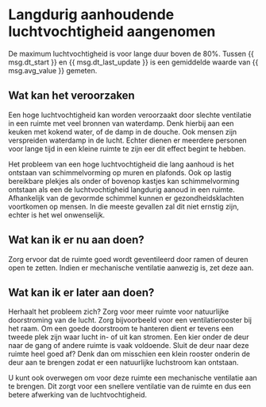 # Langdurig aanhoudende luchtvochtigheid aangenomen
De maximum luchtvochtigheid is voor lange duur boven de 80%. Tussen
{{ msg.dt_start }} en {{ msg.dt_last_update }} is een gemiddelde waarde van {{ msg.avg_value }} gemeten.

## Wat kan het veroorzaken
Een hoge luchtvochtigheid kan worden veroorzaakt door slechte ventilatie in een ruimte met veel bronnen van waterdamp.
Denk hierbij aan een keuken met kokend water, of de damp in de douche. Ook mensen zijn verspreiden waterdamp in de lucht.
Echter dienen er meerdere personen voor lange tijd in een kleine ruimte te zijn eer dit effect begint te hebben.

Het probleem van een hoge luchtvochtigheid die lang aanhoud is het ontstaan van schimmelvorming op muren en plafonds.
Ook op lastig bereikbare plekjes als onder of bovenop kastjes kan schimmelvorming ontstaan als een de luchtvochtigheid
langdurig aanoud in een ruimte. Afhankelijk van de gevormde schimmel kunnen er gezondheidsklachten voortkomen op mensen.
In die meeste gevallen zal dit niet ernstig zijn, echter is het wel onwenselijk.

## Wat kan ik er nu aan doen?
Zorg ervoor dat de ruimte goed wordt geventileerd door ramen of deuren open te zetten. Indien er mechanische ventilatie
aanwezig is, zet deze aan. 

## Wat kan ik er later aan doen?
Herhaalt het probleem zich? Zorg voor meer ruimte voor natuurlijke doorstroming van de lucht. Zorg bijvoorbeeld voor een
ventilatierooster bij het raam. Om een goede doorstroom te hanteren dient er tevens een tweede plek zijn waar lucht in- 
of uit kan stromen. Een kier onder de deur naar de gang of andere ruimte is vaak voldoende. Sluit de deur naar deze ruimte
heel goed af? Denk dan om misschien een klein rooster onderin de deur aan te brengen zodat er een natuurlijke luchstroom 
kan ontstaan.

U kunt ook overwegen om voor deze ruimte een mechanische ventilatie aan te brengen. Dit zorgt voor een snellere ventilatie
van de ruimte en dus een betere afwerking van de luchtvochtigheid.